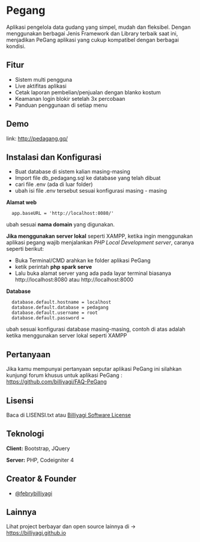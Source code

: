 
# Pegang

Aplikasi pengelola data gudang yang simpel, mudah dan fleksibel. Dengan menggunakan berbagai Jenis Framework dan Library terbaik saat ini, menjadikan PeGang aplikasi yang cukup kompatibel dengan berbagai kondisi.


## Fitur

- Sistem multi pengguna
- Live aktifitas aplikasi
- Cetak laporan pembelian/penjualan dengan blanko kostum
- Keamanan login blokir setelah 3x percobaan
- Panduan penggunaan di setiap menu


## Demo

link: http://pedagang.gq/


## Instalasi dan Konfigurasi

- Buat database di sistem kalian masing-masing
- Import file db_pedagang.sql ke database yang telah dibuat
- cari file .env (ada di luar folder) 
- ubah isi file .env tersebut sesuai konfigurasi masing - masing


**Alamat web**
```
  app.baseURL = 'http://localhost:8080/'
```
ubah sesuai **nama domain** yang digunakan.

**Jika menggunakan server lokal** seperti XAMPP, ketika ingin menggunakan aplikasi pegang wajib menjalankan *PHP Local Development server*, caranya seperti berikut:

- Buka Terminal/CMD arahkan ke folder aplikasi PeGang
- ketik perintah **php spark serve**
- Lalu buka alamat server yang ada pada layar terminal biasanya http://localhost:8080 atau http://localhost:8000

**Database**
```
  database.default.hostname = localhost
  database.default.database = pedagang
  database.default.username = root
  database.default.password = 
```
ubah sesuai konfigurasi database masing-masing, contoh di atas adalah ketika menggunakan server lokal seperti XAMPP
## Pertanyaan
Jika kamu mempunyai pertanyaan seputar aplikasi PeGang ini silahkan kunjungi
forum khusus untuk aplikasi PeGang : https://github.com/billiyagi/FAQ-PeGang

## Lisensi
Baca di LISENSI.txt atau [Billiyagi Software License](https://pastebin.com/MpkdjBjT)


## Teknologi

**Client:** Bootstrap, JQuery

**Server:** PHP, Codeigniter 4


## Creator & Founder

- [@febrybilliyagi](https://www.github.com/billiyagi)


## Lainnya

Lihat project berbayar dan open source lainnya di -> https://billiyagi.github.io

